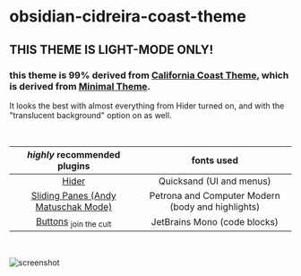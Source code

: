 # obsidian-cidreira-coast-theme

## THIS THEME IS LIGHT-MODE ONLY!

### this theme is 99% derived from [California Coast Theme](https://github.com/mgmeyers/obsidian-california-coast-theme), which is derived from [Minimal Theme](https://github.com/kepano/obsidian-minimal).

It looks the best with almost everything from Hider turned on, and with the "translucent background" option on as well.

<br>

***highly*** recommended plugins| fonts used |
:--------------------------------:|:--------:|
[Hider](https://github.com/kepano/obsidian-hider)| Quicksand (UI and menus) |
[Sliding Panes (Andy Matuschak Mode)](https://github.com/deathau/sliding-panes-obsidian)| Petrona and Computer Modern (body and highlights) |
[Buttons](https://github.com/shabegom/buttons) <sub>join the cult</sub>| JetBrains Mono (code blocks) |

<br>

![screenshot](https://user-images.githubusercontent.com/67032657/115099691-e88edc80-9f0d-11eb-8e20-ba428af2aaa1.jpg)
